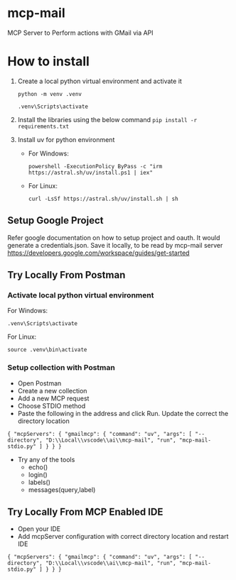 # mcp-mail
MCP Server to Perform actions with GMail via API

# How to install
1) Create a local python virtual environment and activate it

   ```python -m venv .venv```

   ```.venv\Scripts\activate```

2) Install the libraries using the below command
```pip install -r requirements.txt```

3) Install uv for python environment

   - For Windows:

     ```powershell -ExecutionPolicy ByPass -c "irm https://astral.sh/uv/install.ps1 | iex"```

   - For Linux: 

     ```curl -LsSf https://astral.sh/uv/install.sh | sh```

## Setup Google Project
Refer google documentation on how to setup project and oauth. It would generate a credentials.json. 
Save it locally, to be read by mcp-mail server
https://developers.google.com/workspace/guides/get-started 

## Try Locally From Postman
### Activate local python virtual environment
  For Windows: 

  ```.venv\Scripts\activate```

  For Linux: 

  ```source .venv\bin\activate```

### Setup collection with Postman
- Open Postman
- Create a new collection
- Add a new MCP request
- Choose STDIO method
- Paste the following in the address and click Run. Update the correct the directory location

`
 {
  "mcpServers": {
    "gmailmcp": {
      "command": "uv",
      "args": [
        "--directory",
        "D:\\Local\\vscode\\ai\\mcp-mail",
        "run",
        "mcp-mail-stdio.py"
      ]
    }
  }
}
`
- Try any of the tools
  - echo()
  - login()
  - labels()
  - messages(query,label)

## Try Locally From MCP Enabled IDE
- Open your IDE
- Add mcpServer configuration with correct directory location and restart IDE

`
 {
  "mcpServers": {
    "gmailmcp": {
      "command": "uv",
      "args": [
        "--directory",
        "D:\\Local\\vscode\\ai\\mcp-mail",
        "run",
        "mcp-mail-stdio.py"
      ]
    }
  }
}
`

